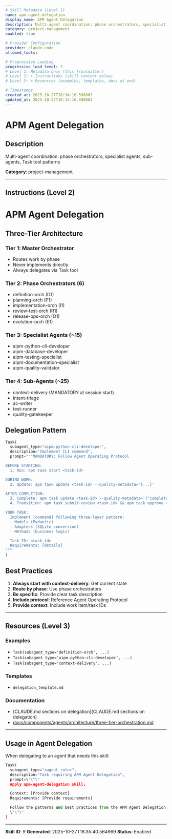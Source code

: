 ```yaml
---
# Skill Metadata (Level 1)
name: apm-agent-delegation
display_name: APM Agent Delegation
description: Multi-agent coordination: phase orchestrators, specialist agents, sub-agents, Task tool patterns
category: project-management
enabled: true

# Provider Configuration
provider: claude-code
allowed_tools:

# Progressive Loading
progressive_load_level: 2
# Level 1: Metadata only (this frontmatter)
# Level 2: + Instructions (skill content below)
# Level 3: + Resources (examples, templates, docs at end)

# Timestamps
created_at: 2025-10-27T18:34:16.598803
updated_at: 2025-10-27T18:34:16.598804
---
```


# APM Agent Delegation

## Description
Multi-agent coordination: phase orchestrators, specialist agents, sub-agents, Task tool patterns

**Category**: project-management

---

## Instructions (Level 2)

# APM Agent Delegation

## Three-Tier Architecture

### Tier 1: Master Orchestrator
- Routes work by phase
- Never implements directly
- Always delegates via Task tool

### Tier 2: Phase Orchestrators (6)
- definition-orch (D1)
- planning-orch (P1)
- implementation-orch (I1)
- review-test-orch (R1)
- release-ops-orch (O1)
- evolution-orch (E1)

### Tier 3: Specialist Agents (~15)
- aipm-python-cli-developer
- aipm-database-developer
- aipm-testing-specialist
- aipm-documentation-specialist
- aipm-quality-validator

### Tier 4: Sub-Agents (~25)
- context-delivery (MANDATORY at session start)
- intent-triage
- ac-writer
- test-runner
- quality-gatekeeper

## Delegation Pattern

```python
Task(
  subagent_type="aipm-python-cli-developer",
  description="Implement CLI command",
  prompt="""MANDATORY: Follow Agent Operating Protocol

BEFORE STARTING:
  1. Run: apm task start <task-id>

DURING WORK:
  2. Update: apm task update <task-id> --quality-metadata='{...}'

AFTER COMPLETION:
  3. Complete: apm task update <task-id> --quality-metadata='{"completed": true, ...}'
  4. Transition: apm task submit-review <task-id> && apm task approve <task-id>

YOUR TASK:
  Implement [command] following three-layer pattern:
  - Models (Pydantic)
  - Adapters (SQLite conversion)
  - Methods (business logic)

  Task ID: <task-id>
  Requirements: [details]
"""
)
```

## Best Practices
1. **Always start with context-delivery**: Get current state
2. **Route by phase**: Use phase orchestrators
3. **Be specific**: Provide clear task description
4. **Include protocol**: Reference Agent Operating Protocol
5. **Provide context**: Include work item/task IDs

---

## Resources (Level 3)

### Examples
- `Task(subagent_type='definition-orch', ...)`
- `Task(subagent_type='aipm-python-cli-developer', ...)`
- `Task(subagent_type='context-delivery', ...)`

### Templates
- `delegation_template.md`

### Documentation
- [CLAUDE.md sections on delegation](CLAUDE.md sections on delegation)
- [docs/components/agents/architecture/three-tier-orchestration.md](docs/components/agents/architecture/three-tier-orchestration.md)


---

## Usage in Agent Delegation

When delegating to an agent that needs this skill:

```python
Task(
  subagent_type="<agent-role>",
  description="Task requiring APM Agent Delegation",
  prompt=\"\"\"
  Apply apm-agent-delegation skill:

  Context: [Provide context]
  Requirements: [Provide requirements]

  Follow the patterns and best practices from the APM Agent Delegation skill.
  \"\"\"
)
```

---

**Skill ID**: 9
**Generated**: 2025-10-27T18:35:40.564969
**Status**: Enabled
